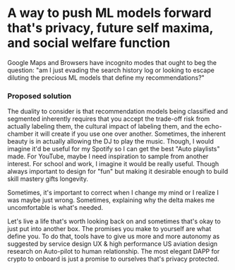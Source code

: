 # A way to push ML models forward that's privacy, future self maxima, and social welfare function

Google Maps and Browsers have incognito modes that ought to beg the question: "am I just evading the search history log or looking to escape diluting the precious ML models that define my recommendations?"

### Proposed solution
The duality to consider is that recommendation models being classified and segmented inherently requires that you accept the trade-off risk from actually labeling them, the cultural impact of labeling them, and the echo-chamber it will create if you use one over another. Sometimes, the inherent beauty is in actually allowing the DJ to play the music. Though, I would imagine it'd be useful for my Spotify so I can get the best "Auto playlists" made. For YouTube, maybe I need inspiration to sample from another interest. For school and work, I imagine it would be really useful. Though always important to design for "fun" but making it desirable enough to build skill mastery gifts longevity.

Sometimes, it's important to correct when I change my mind or I realize I was maybe just wrong. Sometimes, explaining why the delta makes me uncomfortable is what's needed. 

Let's live a life that's worth looking back on and sometimes that's okay to just put into another box. The promises you make to yourself are what define you. To do that, tools have to give us more and more autonomy as suggested by service design UX & high performance US aviation design research on Auto-pilot to human relationship. The most elegant DAPP for crypto to onboard is just a promise to ourselves that's privacy protected.
